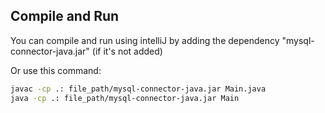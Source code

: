 ## Compile and Run
You can compile and run using intelliJ by adding the dependency "mysql-connector-java.jar" (if it's not added)

Or use this command:
```bash
javac -cp .: file_path/mysql-connector-java.jar Main.java
java -cp .: file_path/mysql-connector-java.jar Main
```

